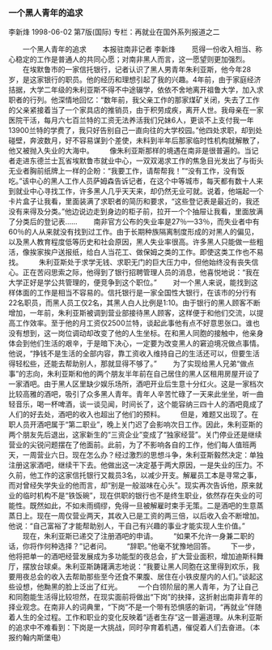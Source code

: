 ### 一个黑人青年的追求
李新烽
1998-06-02
第7版(国际)
专栏：再就业在国外系列报道之二

　　一个黑人青年的追求
　　本报驻南非记者  李新烽
　　觅得一份收入相当、称心稳定的工作是普通人的共同心愿；对南非黑人而言，这一愿望则更加强烈。
　　在埃默鲁市的一家信托银行，记者认识了黑人男青年朱利亚斯，他今年28岁，是这家银行的职员。他的经历和理想引起了我的兴趣。4年前，由于家庭经济拮据，大学二年级的朱利亚斯不得不中途辍学，依依不舍地离开祖鲁大学，加入求职者的行列。他深情地回忆：“数年前，我父亲工作的那家煤矿关闭，失去了工作的父亲紧接着当了一个家具店的推销员，由于积劳成疾，离开人世。我母亲在一家医院干活，每月六七百兰特的工资无法养活我们兄妹6人，更谈不上支付我一年13900兰特的学费了，我只好告别自己一直向往的大学校园。”他四处求职，却到处碰壁，奔波数月，好不容易谋到个差使，未料到半年后那家临时性机构就解散了，他又被抛入失业的大海中。
　　像朱利亚斯那样的境遇在南非是很普遍的。当记者走进东德兰士瓦省埃默鲁市就业中心，一双双渴求工作的焦急目光发出了与街头无业者胸前纸牌上一样的企盼：“我要工作，请帮帮我！”“没有工作，没有饭吃。”该中心的黑人工作人员萨姆森告诉记者，在这个中等城市，每天都有数十人来到就业中心寻找工作，许多黑人几乎天天来，却仍然无业可就。说着，他端起一个卡片盒子让我看，里面装满了求职者的简历和要求，“这些登记表是最近的，我还没有来得及分类。”他边说边走到身边的柜子前，拉开一个个抽屉让我看，里面放满了分类后的登记表……
　　南非官方公布的失业率是27％—33％，而失业者中有60％的人从来就没有找到过工作。由于长期种族隔离制度形成的对黑人的偏见，以及黑人教育程度低等历史和社会原因，黑人失业率很高。许多黑人只能做一些粗活，像挨家挨户送报纸，给白人当花工、做保姆之类的工作。即使这类工作也不易找。
　　朱利亚斯处于求学无钱、求职无门的巨大压力中，但他始终没有丧失信心。正在苦闷思索之际，他得到了银行招聘管理人员的消息，他喜悦地说：“我在大学正好是学公共管理的，便竞争到这个职位。”
　　对一个黑人来说，能找到这样体面的工作是相当不容易的。信托银行是一家全国性大银行，在该市的分行有22名职员，而黑人员工仅2名，其黑人白人比例是1∶10。由于银行的黑人顾客不断增加，一年前，朱利亚斯被调到营业部接待黑人顾客，这样便于和他们交流，以提高工作效率。至于他的月工资仅2500兰特，谈起此事他有点不好意思张口。谁也没有想到，这一岗位调动却改变了他的人生坐标。在和黑人同胞的接触中，他亲身体会到他们生活的艰辛，于是暗下决心，一定要为改变黑人的窘迫境况做点事情。他说，“挣钱不是生活的全部内容，靠工资收入维持自己的生活还可以，但要生活得轻松些，还能去帮助别人，那就显得不够了。”
　　为了实现给黑人兄弟“做点事”的志向，朱利亚斯和他的两个朋友半年前在自己居住的黑人区租用房屋开设了一家酒吧。由于黑人区里缺少娱乐场所，酒吧开业后生意十分红火。这是一家档次比较高雅的酒吧，吸引了众多黑人青年。青年人辛苦忙碌了一天来此坐坐，听一曲轻音乐，喝一杯啤酒，谈一谈见闻，时间长了，这个能容纳三四十人的酒吧竟成了人们的好去处，酒吧的收入也超出了他们的预料。
　　但是，难题又出现了。在职人员开酒吧属于“第二职业”，晚上关门迟了会影响次日工作。因此，朱利亚斯的两个朋友先后退出，这家新生的“三资企业”变成了“独家经营”。关门停业还是继续营业的尖锐问题摆在了他面前。此前，为了不影响各自的工作，他们每人值班两天，一周营业六日。现在怎么办？经过激烈的思想斗争，朱利亚斯毅然决定：单独注册这家酒吧，继续干下去。他做出这一决定基于两大原因，一是失业的压力。不久前，他工作的这家信托银行又裁员3名，以减少开支。解雇员工本是寻常之事，而对曾经失学失业的他而言，却“别是一般滋味在心头”。现实再次告诉他，原来就业的临时机构不是“铁饭碗”，现在供职的银行也不是终生职业，依然存在失业的可能性。既然如此，不如未雨绸缪，免得一旦被解雇时束手无策。二是酒吧的生意蒸蒸日上。现在一周仅营业两天，其收入已是工资的两三倍，以后收入会不断增加。他说：“自己富裕了才能帮助别人，干自己有兴趣的事业才能实现人生价值。”
　　现在，朱利亚斯已递交了注册酒吧的申请。
　　“如果不允许一身兼二职的话，你将作何种选择？”记者问。
　　“辞职。”他毫不犹豫地回答。
　　下一步，他将把单一的酒吧经营发展成为多功能型的夜总会，扩大营业面积，增加迪斯科舞厅，摆放台球桌。朱利亚斯踌躇满志地说：“我要让黑人同胞在这里得到欢乐，我要用夜总会的收入去帮助那些至今还食不果腹、居住在小铁皮屋内的人们。”谈起这些设想，他黝黑的脸上泛出了红光。
　　一个白领阶层的黑人青年，为了让自己和同胞能生活得比较坦然，在现实面前将做出“下岗”的抉择，这折射出南非青年的择业观念。在南非人的词典里，“下岗”不是一个带有恐惧感的新词，“再就业”伴随着人生的全过程。工作和职业的变化反映着“适者生存”这一普遍道理。从朱利亚斯的追求中不难看到：下岗是一大挑战，同时孕育着机遇，催促着人们去奋进。（本报约翰内斯堡电）
